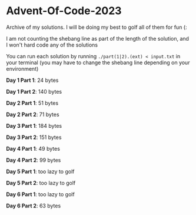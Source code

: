 # Advent-Of-Code-2023
Archive of my solutions. I will be doing my best to golf all of them for fun (:

I am not counting the shebang line as part of the length of the solution, and I won't hard code any of the solutions

You can run each solution by running `./part(1|2).(ext) < input.txt` in your terminal (you may have to change the shebang line depending on your environment)

**Day 1 Part 1**: 24 bytes

**Day 1 Part 2**: 140 bytes

**Day 2 Part 1**: 51 bytes

**Day 2 Part 2**: 71 bytes

**Day 3 Part 1**: 184 bytes

**Day 3 Part 2**: 151 bytes

**Day 4 Part 1**: 49 bytes

**Day 4 Part 2**: 99 bytes

**Day 5 Part 1**: too lazy to golf

**Day 5 Part 2**: too lazy to golf

**Day 6 Part 1**: too lazy to golf

**Day 6 Part 2**: 63 bytes
